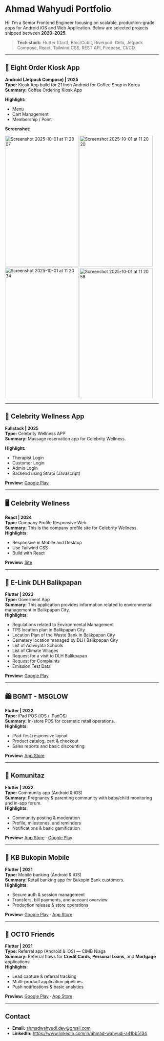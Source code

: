 # Ahmad Wahyudi Portfolio

Hi! I’m a Senior Frontend Engineer focusing on scalable, production-grade apps for Android iOS and Web Application. Below are selected projects shipped between **2020–2025**.

> **Tech stack:** Flutter (Dart), Bloc/Cubit, Riverpod, Getx, Jetpack Compose, React, Tailwind CSS, REST API, Firebase, CI/CD.

---

## 📱 Eight Order Kiosk App
**Android (Jetpack Compose) | 2025**  
**Type:** Kiosk App build for 21 Inch Android for Coffee Shop in Korea 
**Summary:** Coffee Ordering Kiosk App

**Highlight:**
- Menu
- Cart Management
- Membership / Point
  
**Screenshot:**

<img width="240" height="427" alt="Screenshot 2025-10-01 at 11 20 07" src="https://github.com/user-attachments/assets/ee6bc4d1-7819-4c7b-99e2-a57d845a7fbb" />
<img width="240" height="427" alt="Screenshot 2025-10-01 at 11 20 20" src="https://github.com/user-attachments/assets/383df687-e762-4245-96f5-46233322c83d" />
<img width="240" height="427" alt="Screenshot 2025-10-01 at 11 20 34" src="https://github.com/user-attachments/assets/ba817806-c5e8-4ba5-ac6b-638407449d58" />
<img width="240" height="424" alt="Screenshot 2025-10-01 at 11 20 58" src="https://github.com/user-attachments/assets/24fa9c91-fdac-4d57-8888-e8b344dd4d26" />

---

## 📱 Celebrity Wellness App
**Fullstack | 2025**  
**Type:** Celebrity Wellness APP  
**Summary:** Massage reservation app for Celebrity Wellness.

**Highlight:**
- Therapist Login
- Customer Login
- Admin Login
- Backend using Strapi (Javascript)
  
**Preview:** [Google Play](https://play.google.com/store/apps/details?id=com.obfusacate.celebrity_wellness)
  
---

## 🖥️ Celebrity Wellness 
**React | 2024**  
**Type:** Company Profile Responsive Web  
**Summary:** This is the company profile site for Celebrity Wellness.  
**Highlights:**
- Responsive in Mobile and Desktop
- Use Tailwind CSS
- Build with React
  
**Preview:** [Site](https://celebrity-wellness.com/)
  
---

## 📱 E-Link DLH Balikpapan  
**Flutter | 2023**  
**Type:** Goverment App  
**Summary:** This application provides information related to environmental management in Balikpapan City.  
**Highlights:**
- Regulations related to Environmental Management
- TPS location plan in Balikpapan City
- Location Plan of the Waste Bank in Balikpapan City
- Cemetery location managed by DLH Balikpapan City
- List of Adiwiyata Schools
- List of Climate Villages
- Request for a visit to DLH Balikpapan
- Request for Complaints
- Emission Test Data
  
**Preview:** [Google Play](https://play.google.com/store/apps/details?id=com.dlh1.com)
  
---

## 🛍️ BGMT - MSGLOW 
**Flutter | 2022**  
**Type:** iPad POS (iOS / iPadOS)  
**Summary:** In-store POS for cosmetic retail operations.  
**Highlights:**
- iPad-first responsive layout  
- Product catalog, cart & checkout  
- Sales reports and basic discounting

**Preview:** [App Store](https://apps.apple.com/us/app/bgmt/id1588185112)
  
---

## 👶 Komunitaz  
**Flutter | 2022**  
**Type:** Community app (Android & iOS)  
**Summary:** Pregnancy & parenting community with baby/child monitoring and in-app forum.  
**Highlights:**
- Community posting & moderation  
- Profile, milestones, and reminders  
- Notifications & basic gamification

**Preview:** [App Store](#) · [Google Play](#)

---

## 📱 KB Bukopin Mobile  
**Flutter | 2021**  
**Type:** Mobile banking (Android & iOS)  
**Summary:** Retail banking app for Bukopin Bank customers.  
**Highlights:**
- Secure auth & session management  
- Transfers, bill payments, and account overview  
- Production release & store operations
  
**Preview:** [Google Play](#) · [App Store](#)
  
---

## 🤝 OCTO Friends  
**Flutter | 2021**  
**Type:** Referral app (Android & iOS) — CIMB Niaga  
**Summary:** Referral flows for **Credit Cards**, **Personal Loans**, and **Mortgage** applications.  
**Highlights:**
- Lead capture & referral tracking  
- Multi-product application pipelines  
- Push notifications & basic analytics
   
**Preview:** [Google Play](#) · [App Store](#)

---

## Contact
- **Email:** ahmadwahyudi.dev@gmail.com  
- **LinkedIn:** https://www.linkedin.com/in/ahmad-wahyudi-a41bb5134 
